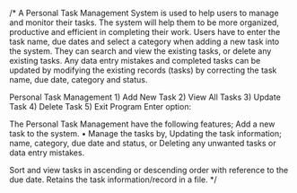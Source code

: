 /*
A Personal Task Management System is used to help users to manage and monitor their tasks. The system will help them to be more organized, productive and efficient in completing their work.
Users have to enter the task name, due dates and select a category when adding a new task into the system. They can search and view the existing tasks, or delete any existing tasks. Any data entry mistakes and completed tasks can be updated by modifying the existing records (tasks) by correcting the task name, due date, category and status.

Personal Task Management
    1) Add New Task
    2) View All Tasks
    3) Update Task
    4) Delete Task
    5) Exit Program Enter option:

The Personal Task Management have the following features;
Add a new task to the system.
• Manage the tasks by,
    Updating the task information; name, category, due date and status, or
    Deleting any unwanted tasks or data entry mistakes.
    
Sort and view tasks in ascending or descending order with reference to the due date. Retains the task information/record in a file.
*/
